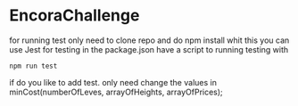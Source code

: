 # EncoraChallenge

for running test only need to clone repo and do npm install whit this you can use Jest for testing
in the package.json have a script to running testing with

```
npm run test
```

if do you like to add test. only need change the values in minCost(numberOfLeves, arrayOfHeights, arrayOfPrices);

